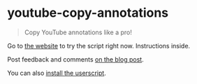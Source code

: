 # youtube-copy-annotations

> Copy YouTube annotations like a pro!

Go to [the website](https://stefansundin.github.io/youtube-copy-annotations/) to try the script right now. Instructions inside.

Post feedback and comments [on the blog post](https://stefansundin.com/blog/277).

You can also [install the userscript](https://github.com/stefansundin/youtube-copy-annotations/raw/gh-pages/youtube_auth_token.user.js).
